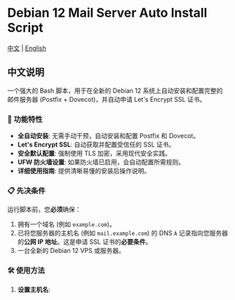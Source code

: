 # Debian 12 Mail Server Auto Install Script

[中文](#中文说明) | [English](#english-description)

## 中文说明

一个强大的 Bash 脚本，用于在全新的 Debian 12 系统上自动安装和配置完整的邮件服务器 (Postfix + Dovecot)，并自动申请 Let's Encrypt SSL 证书。

### 🚀 功能特性

-   **全自动安装**: 无需手动干预，自动安装和配置 Postfix 和 Dovecot。
-   **Let's Encrypt SSL**: 自动获取并配置受信任的 SSL 证书。
-   **安全默认配置**: 强制使用 TLS 加密，采用现代安全实践。
-   **UFW 防火墙设置**: 如果防火墙已启用，会自动配置所需规则。
-   **详细使用指南**: 提供清晰易懂的安装后操作说明。

### 📋 先决条件

运行脚本前，您**必须**确保：
1.  拥有一个域名 (例如 `example.com`)。
2.  已将您服务器的主机名 (例如 `mail.example.com`) 的 DNS `A` 记录指向您服务器的**公网 IP 地址**。这是申请 SSL 证书的**必要条件**。
3.  一台全新的 Debian 12 VPS 或服务器。

### 🛠️ 使用方法

1.  **设置主机名**:

